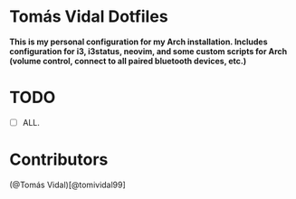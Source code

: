 # Tomás Vidal Dotfiles
__This is my personal configuration for my Arch installation. Includes configuration for i3, i3status, neovim, and some custom scripts for Arch (volume control, connect to all paired bluetooth devices, etc.)__

# TODO
- [ ] ALL.

# Contributors
(@Tomás Vidal)[@tomividal99]
